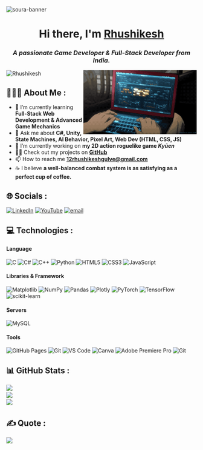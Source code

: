 <img src="https://res.cloudinary.com/superfolio/image/upload/v1620689979/68747470733a2f2f692e70696e696d672e636f6d2f6f726967696e616c732f63362f33332f63322f63363333633230656465383266306530636564376435373064626533613166332e676966_yjuh2s.gif" alt="soura-banner">


<h1 align="center"> Hi there, I'm <a href="https://www.linkedin.com/in/rhushi-07/" target="_blank" rel="noopener noreferrer"> Rhushikesh </a>  </samp>
<h3 align="center"><i>A passionate Game Developer & Full-Stack Developer from India.</i></h3>
<img align="right" alt="Coding" width="300" src="./programing2.gif">
  
  
<img src="https://komarev.com/ghpvc/?username=rhushi-07&label=Profile%20views&color=0e75b6&style=flat" alt="Rhushikesh" />
  
  
<h2> 👨🏻‍💻 About Me :</h2>

- 🌱 I’m currently learning **Full-Stack Web Development & Advanced Game Mechanics** 
- 💬 Ask me about **C#, Unity, State Machines, AI Behavior, Pixel Art, Web Dev (HTML, CSS, JS)** 
- 📝 I’m currently working on **my 2D action roguelike game *Kyūen*** 
- 👨‍💻 Check out my projects on **[GitHub](https://github.com/rhushi-07)** 
- 📫 How to reach me **12rhushikeshgulve@gmail.com**  <br>
- ☕ I believe **a well-balanced combat system is as satisfying as a perfect cup of coffee.** 



## 🌐 Socials :

[![LinkedIn](https://img.shields.io/badge/LinkedIn-%230077B5.svg?logo=linkedin&logoColor=white)](https://linkedin.com/in/rhushikesh-gulave-689b61288) 
[![YouTube](https://img.shields.io/badge/YouTube-%23FF0000.svg?logo=YouTube&logoColor=white)](https://youtube.com/@@PyreStudios) 
[![email](https://img.shields.io/badge/Email-D14836?logo=gmail&logoColor=white)](mailto:12rhushikeshgulve@gmail.com) 


## 💻 Technologies :

#### Language 

![C](https://img.shields.io/badge/-C-00599C?style=flat-square&logo=c)
![C#](https://img.shields.io/badge/-C%23-239120?style=flat-square&logo=c-sharp&logoColor=white)
![C++](https://img.shields.io/badge/-C++-00599C?style=flat-square&logo=cplusplus)
![Python](https://img.shields.io/badge/python-00599C?style=flat-square&logo=python&logoColor=ffdd54)
![HTML5](https://img.shields.io/badge/-HTML5-E34F26?style=flat-square&logo=html5&logoColor=white)
![CSS3](https://img.shields.io/badge/-CSS3-1572B6?style=flat-square&logo=css3)
![JavaScript](https://img.shields.io/badge/-JavaScript-black?style=flat-square&logo=javascript)

#### Libraries & Framework 

![Matplotlib](https://img.shields.io/badge/Matplotlib-%23ffffff.svg?style=for-the-badge&logo=Matplotlib&logoColor=black) 
![NumPy](https://img.shields.io/badge/numpy-%23013243.svg?style=for-the-badge&logo=numpy&logoColor=white) 
![Pandas](https://img.shields.io/badge/pandas-%23150458.svg?style=for-the-badge&logo=pandas&logoColor=white) 
![Plotly](https://img.shields.io/badge/Plotly-%233F4F75.svg?style=for-the-badge&logo=plotly&logoColor=white) 
![PyTorch](https://img.shields.io/badge/PyTorch-%23EE4C2C.svg?style=for-the-badge&logo=PyTorch&logoColor=white) 
![TensorFlow](https://img.shields.io/badge/TensorFlow-%23FF6F00.svg?style=for-the-badge&logo=TensorFlow&logoColor=white) 
![scikit-learn](https://img.shields.io/badge/scikit--learn-%23F7931E.svg?style=for-the-badge&logo=scikit-learn&logoColor=white) 

#### Servers

![MySQL](https://img.shields.io/badge/mysql-%2300f.svg?style=flat&logo=mysql&logoColor=white) 

#### Tools 

![GitHub Pages](https://img.shields.io/badge/GitHub%20Pages-%23327FC7.svg?logo=github&style=flat-square&logoColor=white)
![Git](https://img.shields.io/badge/-Git-black?style=flat-square&logo=git)
![VS Code](https://img.shields.io/badge/-VS%20Code-007ACC?style=flat-square&logo=visual-studio-code)
![Canva](https://img.shields.io/badge/Canva-%2300C4CC.svg?style=flat-square&logo=Canva&logoColor=white)
![Adobe Premiere Pro](https://img.shields.io/badge/Adobe%20Premiere%20Pro-9999FF.svg?style=for-the-badge&logo=Adobe%20Premiere%20Pro&logoColor=white)
![Git](https://img.shields.io/badge/-Filmora-black?style=flat-square&logo=git)



## 📊 GitHub Stats :

![](https://github-readme-streak-stats.herokuapp.com/?user=rhushi-07&theme=radical&hide_border=false)<br/>
![](https://github-readme-stats.vercel.app/api?username=rhushi-07&theme=radical&hide_border=false&include_all_commits=false&count_private=false)<br/>
![](https://github-readme-stats.vercel.app/api/top-langs/?username=rhushi-07&theme=radical&hide_border=false&include_all_commits=false&count_private=false&layout=compact)


  
## ✍️ Quote :

![](https://quotes-github-readme.vercel.app/api?type=horizontal&theme=radical)



